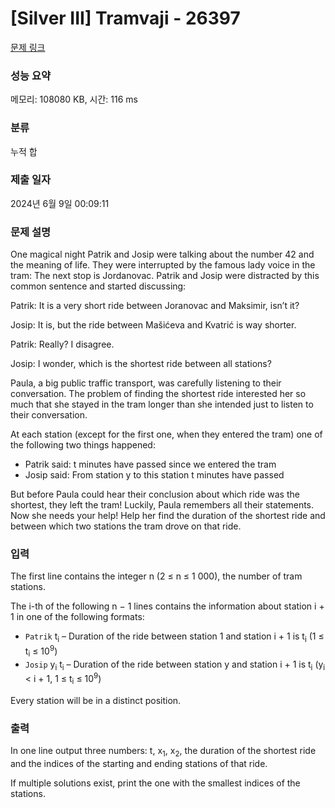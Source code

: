 # [Silver III] Tramvaji - 26397 

[문제 링크](https://www.acmicpc.net/problem/26397) 

### 성능 요약

메모리: 108080 KB, 시간: 116 ms

### 분류

누적 합

### 제출 일자

2024년 6월 9일 00:09:11

### 문제 설명

<p>One magical night Patrik and Josip were talking about the number 42 and the meaning of life. They were interrupted by the famous lady voice in the tram: The next stop is Jordanovac. Patrik and Josip were distracted by this common sentence and started discussing:</p>

<p>Patrik: It is a very short ride between Joranovac and Maksimir, isn’t it?</p>

<p>Josip: It is, but the ride between Mašićeva and Kvatrić is way shorter.</p>

<p>Patrik: Really? I disagree.</p>

<p>Josip: I wonder, which is the shortest ride between all stations?</p>

<p>Paula, a big public traffic transport, was carefully listening to their conversation. The problem of finding the shortest ride interested her so much that she stayed in the tram longer than she intended just to listen to their conversation.</p>

<p>At each station (except for the first one, when they entered the tram) one of the following two things happened:</p>

<ul>
	<li>Patrik said: t minutes have passed since we entered the tram</li>
	<li>Josip said: From station y to this station t minutes have passed</li>
</ul>

<p>But before Paula could hear their conclusion about which ride was the shortest, they left the tram! Luckily, Paula remembers all their statements. Now she needs your help! Help her find the duration of the shortest ride and between which two stations the tram drove on that ride.</p>

### 입력 

 <p>The first line contains the integer n (2 ≤ n ≤ 1 000), the number of tram stations.</p>

<p>The i-th of the following n − 1 lines contains the information about station i + 1 in one of the following formats:</p>

<ul>
	<li><code>Patrik</code> t<sub>i</sub> – Duration of the ride between station 1 and station i + 1 is t<sub>i</sub> (1 ≤ t<sub>i</sub> ≤ 10<sup>9</sup>)</li>
	<li><code>Josip</code> y<sub>i</sub> t<sub>i</sub> – Duration of the ride between station y and station i + 1 is t<sub>i</sub> (y<sub>i</sub> < i + 1, 1 ≤ t<sub>i</sub> ≤ 10<sup>9</sup>)</li>
</ul>

<p>Every station will be in a distinct position.</p>

### 출력 

 <p>In one line output three numbers: t, x<sub>1</sub>, x<sub>2</sub>, the duration of the shortest ride and the indices of the starting and ending stations of that ride.</p>

<p>If multiple solutions exist, print the one with the smallest indices of the stations.</p>

